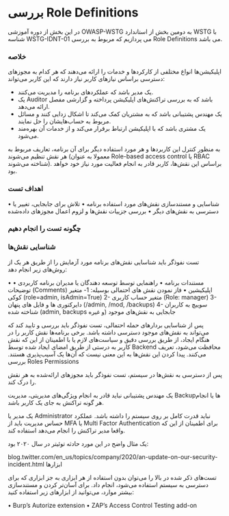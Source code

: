 # بررسی  Role Definitions

در این بخش از دوره آموزشی OWASP-WSTG به دومین بخش از استاندارد WSTG با شناسه WSTG-IDNT-01 می پردازیم که مربوط به بررسی Role Definitions می باشد.

### خلاصه

اپلیکیشن‌ها انواع مختلفی از کارکردها و خدمات را ارائه می‌دهند که هر کدام به مجوزهای دسترسی براساس نیازهای کاربر نیاز دارند که این کاربر می‌تواند:

* یک مدیر باشد که عملکردهای برنامه را مدیریت می‌کنند.
* یک Auditor باشد که به بررسی تراکنش‌های اپلیکیشن پرداخته و گزارشی مفصل ارائه می‌دهد.
* یک مهندس پشتیبانی باشد که به مشتریان کمک می‌کند تا اشکال زدایی کنند و مسائل مربوط به حساب‌هایشان را حل نمایند.
* یک مشتری باشد که با اپلیکیشن ارتباط برقرار می‌کند و از خدمات آن بهره‌مند می‌شود.

به منظور کنترل این کاربردها و هر مورد استفاده دیگر برای آن برنامه، تعاریف مربوط به هر نقش تنظیم می‌شوند (معمولا به عنوان Role-based access control یا RBAC شناخته می‌شوند). براساس این نقش‌ها، کاربر قادر به انجام فعالیت مورد نیاز خود خواهد بود.

### اهداف تست

• شناسایی و مستندسازی نقش‌های مورد استفاده برنامه
• تلاش برای جابجایی، تغییر یا دسترسی به نقش‌های دیگر
• بررسی جزییات نقش‌ها و لزوم اعمال مجوزهای داده‌شده

### چگونه تست را انجام دهیم
### شناسایی نقش‌ها

تست نفوذگر باید شناسایی نقش‌های برنامه مورد آزمایش را از طریق هر یک از روش‌های زیر انجام دهد:

• مستندات برنامه
• راهنمایی توسط توسعه دهندگان یا مدیران برنامه کاربردی
• توضیحات (Comments) اپلیکیشین
• فاز نمودن نقش های احتمالی بوسیله:
1- متغیر کوکی (role=admin, isAdmin=True)
2- متغیر حساب کاربری (Role: manager)
3- دایرکتوری ها و فایل های پنهان (/admin, /mod, /backups)
4- سوییچ به کاربران شناخته شده (admin, backups و غیره)
جابجایی به نقش‌های موجود

پس از شناسایی بردارهای حمله احتمالی، تست نفوذگر باید بررسی و تایید کند که می‌تواند به نقش‌های موجود دسترسی داشته باشد.
برخی برنامه‌ها نقش کاربر را در هنگام ایجاد، از طریق بررسی دقیق و سیاست‌های لازم یا با اطمینان از این که نقش کاربر به درستی از طریق امضای ایجاد شده توسط Backend محافظت می‌شود، تعریف می‌کنند. پیدا کردن این نقش‌ها به این معنی نیست که آن‌ها یک آسیب‌پذیری هستند.
بررسی Roles Permissions

پس از دسترسی به نقش‌ها در سیستم، تست نفوذگر باید مجوزهای ارائه‌شده به هر نقش را درک کند.

یک مهندس پشتیبانی نباید قادر به انجام ویژگی‌های مدیریتی، مدیریت Backupها یا انجام هر گونه تراکنش به جای یک کاربر باشد.

یک مدیر یا Administrator نباید قدرت کامل بر روی سیستم را داشته باشد. عملکرد حساس مدیریت باید از MFA یا Multi Factor Authentication برای اطمینان از این که واقعا مدیر تراکنش را انجام می‌دهد استفاده کند.

یک مثال واضح در این مورد حادثه توئیتر در سال ۲۰۲۰ بود:

blog.twitter.com/en_us/topics/company/2020/an-update-on-our-security-incident.html
ابزارها

تست‌های ذکر شده در بالا را می‌توان بدون استفاده از هر ابزاری به جز ابزاری که برای دسترسی به سیستم استفاده می‌شود، انجام داد.
برای آسان‌تر کردن و مستندسازی بیشتر موارد، می‌توانید از ابزارهای زیر استفاده کنید:

• Burp’s Autorize extension
• ZAP’s Access Control Testing add-on
